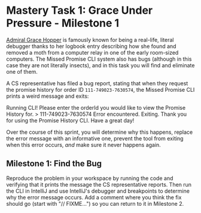 Mastery Task 1: Grace Under Pressure - Milestone 1
===

[Admiral Grace Hopper](https://en.wikipedia.org/wiki/Grace_Hopper "https://en.wikipedia.org/wiki/Grace_Hopper") is famously known for being a real-life, literal debugger thanks to her logbook entry describing how she found and removed a moth from a computer relay in one of the early room-sized computers. The Missed Promise CLI system also has bugs (although in this case they are not literally insects), and in this task you will find and eliminate one of them.

A CS representative has filed a bug report, stating that when they request the promise history for order ID `111-749023-7630574`, the Missed Promise CLI prints a weird message and exits:

Running CLI! Please enter the orderId you would like to view the Promise History for. > 111-749023-7630574 Error encountered. Exiting. Thank you for using the Promise History CLI. Have a great day!

Over the course of this sprint, you will determine why this happens, replace the error message with an informative one, prevent the tool from exiting when this error occurs, _and_ make sure it never happens again.

Milestone 1: Find the Bug
-------------------------

Reproduce the problem in your workspace by running the code and verifying that it prints the message the CS representative reports. Then run the CLI in IntelliJ and use IntelliJ's debugger and breakpoints to determine why the error message occurs. Add a comment where you think the fix should go (start with "// FIXME...") so you can return to it in Milestone 2.
